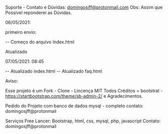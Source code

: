 
Suporte - Contato e Dúvidas: domingosjff@protonmail.com
Obs: Assim que Possível reponderei as Dúvidas.

06/05/2021:

primeiro envio:

-- Começo do arquivo Index.html

Atualizado 

07/05/2021: 08:45

-- Atualizado index.html
-- Atualizado faq.html


Aviso:

Esse projeto é um Fork - Clone - Lincença MIT
Todos Créditos = bootstrat - https://startbootstrap.com/theme/sb-admin-2/
e Agradecimentos.

Pedido do Projeto com banco de dados mysql - completo 
contato: domingosjff@protonmail

Serviços Free Lancer: Bootstrap, html, css, mysql, php, javascript
Contato: domingosjff@protonmail

